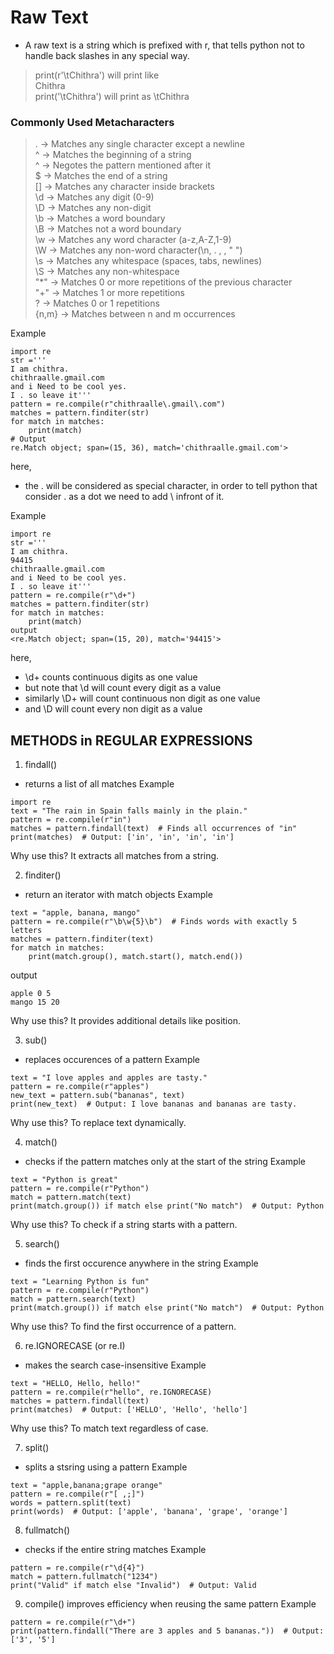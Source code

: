 # Raw Text
- A raw text is a string which is prefixed with r, that tells python not to handle back slashes in any special way.
> print(r'\tChithra') will print like <br>
>   Chithra<br>
> print('\tChithra') will print as
> \tChithra


### Commonly Used Metacharacters
> . → Matches any single character except a newline<br>
> ^ → Matches the beginning of a string<br>
> ^ → Negotes the pattern mentioned after it<br>
> $ → Matches the end of a string<br>
> [] → Matches any character inside brackets<br>
> \d → Matches any digit (0-9)<br>
> \D → Matches any non-digit<br>
> \b → Matches a word boundary<br>
> \B → Matches not a word boundary<br>
> \w → Matches any word character (a-z,A-Z,1-9)<br>
> \W → Matches any non-word character(\n, . ,   , " ")<br>
> \s → Matches any whitespace (spaces, tabs, newlines)<br>
> \S → Matches any non-whitespace<br>
> "*" → Matches 0 or more repetitions of the previous character<br>
> "+" → Matches 1 or more repetitions<br>
> ? → Matches 0 or 1 repetitions<br>
> {n,m} → Matches between n and m occurrences<br>


Example
```
import re
str ='''
I am chithra.
chithraalle.gmail.com
and i Need to be cool yes.
I . so leave it'''
pattern = re.compile(r"chithraalle\.gmail\.com")
matches = pattern.finditer(str)
for match in matches:
    print(match)
# Output
re.Match object; span=(15, 36), match='chithraalle.gmail.com'>
```
here,
  - the . will be considered as special character, in order to tell python that consider . as a dot we need to add \ infront of it.


Example
```
import re
str ='''
I am chithra.
94415
chithraalle.gmail.com
and i Need to be cool yes.
I . so leave it'''
pattern = re.compile(r"\d+")
matches = pattern.finditer(str)
for match in matches:
    print(match)
output
<re.Match object; span=(15, 20), match='94415'>
```
here,
  - \d+ counts continuous digits as one value
  - but note that \d will count every digit as a value
  - similarly \D+ will count continuous non digit as one value
  - and \D will count every non digit as a value

## METHODS in REGULAR EXPRESSIONS

1. findall()
- returns a list of all matches
Example
```
import re
text = "The rain in Spain falls mainly in the plain."
pattern = re.compile(r"in")  
matches = pattern.findall(text)  # Finds all occurrences of "in"
print(matches)  # Output: ['in', 'in', 'in', 'in']
```
Why use this? It extracts all matches from a string.


2. finditer()
- return an iterator with match objects
Example
```
text = "apple, banana, mango"
pattern = re.compile(r"\b\w{5}\b")  # Finds words with exactly 5 letters
matches = pattern.finditer(text)  
for match in matches:
    print(match.group(), match.start(), match.end())
```
output
```
apple 0 5
mango 15 20
```
Why use this? It provides additional details like position.


3. sub()
- replaces occurences of a pattern
Example
```
text = "I love apples and apples are tasty."
pattern = re.compile(r"apples")
new_text = pattern.sub("bananas", text)
print(new_text)  # Output: I love bananas and bananas are tasty.
```
Why use this? To replace text dynamically.


4. match()
- checks if the pattern matches only at the start of the string
Example
```
text = "Python is great"
pattern = re.compile(r"Python")
match = pattern.match(text)
print(match.group()) if match else print("No match")  # Output: Python
```
Why use this? To check if a string starts with a pattern.


5. search()
- finds the first occurence anywhere in the string
Example
```
text = "Learning Python is fun"
pattern = re.compile(r"Python")
match = pattern.search(text)
print(match.group()) if match else print("No match")  # Output: Python
```
Why use this? To find the first occurrence of a pattern.


6. re.IGNORECASE (or re.I)
- makes the search case-insensitive
Example
```
text = "HELLO, Hello, hello!"
pattern = re.compile(r"hello", re.IGNORECASE)
matches = pattern.findall(text)
print(matches)  # Output: ['HELLO', 'Hello', 'hello']
```
Why use this? To match text regardless of case.


7. split()
- splits a stsring using a pattern
Example
```
text = "apple,banana;grape orange"
pattern = re.compile(r"[ ,;]")
words = pattern.split(text)
print(words)  # Output: ['apple', 'banana', 'grape', 'orange']
```

8. fullmatch()
- checks if the entire string matches
Example
```
pattern = re.compile(r"\d{4}")
match = pattern.fullmatch("1234")
print("Valid" if match else "Invalid")  # Output: Valid
```

9. compile()
improves efficiency when reusing the same pattern
Example
```
pattern = re.compile(r"\d+")
print(pattern.findall("There are 3 apples and 5 bananas."))  # Output: ['3', '5']
```
